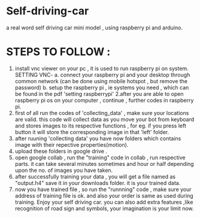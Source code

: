 # Self-driving-car
a real word self driving car mini model , using raspberry pi and arduino.

 # STEPS TO FOLLOW :
1. install vnc viewer on your pc , it is used to run raspberry pi on system. 
   SETTING VNC-
    a. connect your raspberry pi and your desktop through common network (can be done using mobile hotspot , but remove the password)
    b. setup the raspberry pi , ie systems you need , which can be found in the pdf 'setting raspberrypi'
2.after you are able to open raspberry pi os on your computer , continue , further codes in raspberry pi.
3. first of all run the codes of 'collecting_data' , make sure your locations are valid. this code will collect data as you move your bot from keyboard and stores images to its respective functions , for eg. if you press left button it will store the corresponding image in that 'left' folder.
4. after ruuning 'collecting data' you have now folders which contains image with their repective properties(motion). 
5. upload these folders in google drive .
6. open google collab , run the "training" code in collab , run respective parts. it can take several minutes sometimes and hour or half depending upon the no. of images you have taken.
7. after successfully training your data , you will get a file named as "output.h4" save it in your downloads folder. it is your trained data.
8. now you have trained file , so run the "runnning" code , make sure your address of training file is ok. and also your order is same as used during training.
Enjoy your self driving car.
you can also add extra features ,like recognition of road sign and symbols, your imagination is your limit now.
